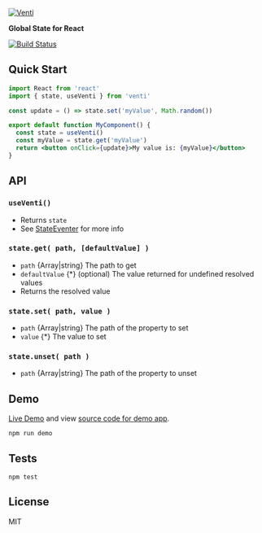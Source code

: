 [![Venti](https://raw.githubusercontent.com/will123195/venti/HEAD/venti.png)](https://github.com/will123195/venti)

**Global State for React**

[![Build Status](https://travis-ci.org/will123195/venti.svg?branch=master)](https://travis-ci.org/will123195/venti)

## Quick Start

```jsx
import React from 'react'
import { state, useVenti } from 'venti'

const update = () => state.set('myValue', Math.random())

export default function MyComponent() {
  const state = useVenti()
  const myValue = state.get('myValue')
  return <button onClick={update}>My value is: {myValue}</button>
}
```

## API

### `useVenti()`
  - Returns `state` 
  - See [StateEventer](https://github.com/will123195/state-eventer) for more info

### `state.get( path, [defaultValue] )`
  - `path` {Array|string} The path to get
  - `defaultValue` {*} (optional) The value returned for undefined resolved values
  - Returns the resolved value

### `state.set( path, value )`
  - `path` {Array|string} The path of the property to set
  - `value` {*} The value to set

### `state.unset( path )`
  - `path` {Array|string} The path of the property to unset

## Demo

[Live Demo](https://will123195.github.io/venti/demo/) and view [source code for demo app](https://github.com/will123195/venti/tree/master/demo/src).

```
npm run demo
```

## Tests

```
npm test
```

## License

MIT